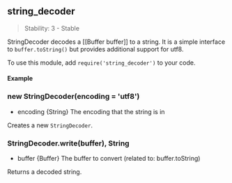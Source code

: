 ## string_decoder

> Stability: 3 - Stable

StringDecoder decodes a [[Buffer buffer]] to a string. It is a simple interface
 to `buffer.toString()` but provides additional support for utf8.

 To use this module, add `require('string_decoder')` to your code.

 #### Example

<script src='http://snippets.nodemanual.org/github.com/mattpardee/nodemanual.org-examples/nodejs_ref_guide/string_decoder/string_decoder.js?linestart=3&lineend=0&showlines=true' defer='defer'></script>

### new StringDecoder(encoding = 'utf8')
- encoding {String}  The encoding that the string is in

Creates a new `StringDecoder`.

### StringDecoder.write(buffer), String
- buffer {Buffer} The buffer to convert
(related to: buffer.toString)

Returns a decoded string.